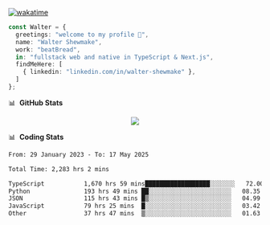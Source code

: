 [![wakatime](https://wakatime.com/badge/user/633611a5-2410-4a66-96ad-ce6a6df384d0.svg)](https://wakatime.com/@633611a5-2410-4a66-96ad-ce6a6df384d0)

```ts
const Walter = {
  greetings: "welcome to my profile 👋",
  name: "Walter Shewmake",
  work: "beatBread",
  in: "fullstack web and native in TypeScript & Next.js",
  findMeHere: [
    { linkedin: "linkedin.com/in/walter-shewmake" },
  ]
};
```

📊 &nbsp;**GitHub Stats**

<p align="center">
<img src="https://streak-stats.demolab.com?user=waltershewmake&theme=monokai&short_numbers=true)](https://git.io/streak-stats" />
</p>

📊 &nbsp;**Coding Stats**

<!--![Wwakatime stats](https://github-readme-stats.vercel.app/api/wakatime?username=waltershewmake&hide_title=true&hide_border=true&langs_count=5&bg_color=00000000&text_color=777)-->


<!--START_SECTION:waka-->

```txt
From: 29 January 2023 - To: 17 May 2025

Total Time: 2,283 hrs 2 mins

TypeScript           1,670 hrs 59 mins██████████████████░░░░░░░   72.00 %
Python               193 hrs 49 mins ██░░░░░░░░░░░░░░░░░░░░░░░   08.35 %
JSON                 115 hrs 43 mins █▒░░░░░░░░░░░░░░░░░░░░░░░   04.99 %
JavaScript           79 hrs 25 mins  █░░░░░░░░░░░░░░░░░░░░░░░░   03.42 %
Other                37 hrs 47 mins  ▒░░░░░░░░░░░░░░░░░░░░░░░░   01.63 %
```

<!--END_SECTION:waka-->
